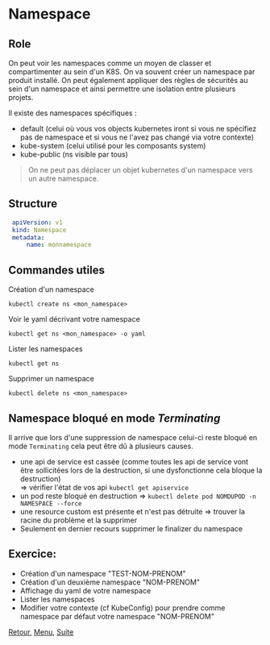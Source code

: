 # Namespace
## Role
On peut voir les namespaces comme un moyen de classer et compartimenter au sein d'un K8S. On va souvent créer un namespace par produit installé.
On peut également appliquer des règles de sécurités au sein d'un namespace et ainsi permettre une isolation entre plusieurs projets.

Il existe des namespaces spécifiques :
- default (celui où vous vos objects kubernetes iront si vous ne spécifiez pas de namespace et si vous ne l'avez pas changé via votre contexte)
- kube-system (celui utilisé pour les composants system)
- kube-public (ns visible par tous)
> On ne peut pas déplacer un objet kubernetes d'un namespace vers un autre namespace.

## Structure
```yaml
 apiVersion: v1
 kind: Namespace
 metadata:
     name: monnamespace
```

## Commandes utiles
Création d'un namespace
```
kubectl create ns <mon_namespace>
```
Voir le yaml décrivant votre namespace
```
kubectl get ns <mon_namespace> -o yaml
```

Lister les namespaces
```
kubectl get ns
```
Supprimer un namespace
```
kubectl delete ns <mon_namespace>
```
## Namespace bloqué en mode _Terminating_

Il arrive que lors d'une suppression de namespace celui-ci reste bloqué en mode `Terminating` cela peut être dû à plusieurs causes.
- une api de service est cassée (comme toutes les api de service vont être sollicitées lors de la destruction, si une dysfonctionne cela bloque la destruction)  
=> vérifier l'état de vos api `kubectl get apiservice`
- un pod reste bloqué en destruction
=> `kubectl delete pod NOMDUPOD -n NAMESPACE --force`
- une resource custom est présente et n'est pas détruite 
=> trouver la racine du problème et la supprimer
- Seulement en dernier recours supprimer le finalizer du namespace

## Exercice:
- Création d'un namespace "TEST-NOM-PRENOM"
- Création d'un deuxième namespace "NOM-PRENOM"
- Affichage du yaml de votre namespace
- Lister les namespaces
- Modifier votre contexte (cf KubeConfig) pour prendre comme namespace par défaut votre namespace "NOM-PRENOM"

[Retour](https://obeyler.github.io/Formation-K8S/Chapitres/Commandes.html), [Menu](https://obeyler.github.io/Formation-K8S/), [Suite](https://obeyler.github.io/Formation-K8S/Chapitres/Pod.html) 
